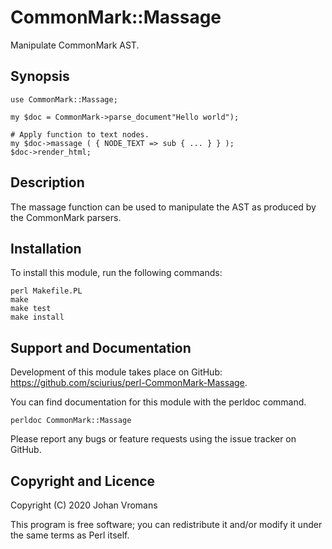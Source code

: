 # CommonMark::Massage

Manipulate CommonMark AST.

## Synopsis

    use CommonMark::Massage;

    my $doc = CommonMark->parse_document"Hello world");

    # Apply function to text nodes.
    my $doc->massage ( { NODE_TEXT => sub { ... } } );
    $doc->render_html;

## Description

The massage function can be used to manipulate the AST as produced by
the CommonMark parsers.

## Installation

To install this module, run the following commands:

	perl Makefile.PL
	make
	make test
	make install

## Support and Documentation

Development of this module takes place on GitHub:
https://github.com/sciurius/perl-CommonMark-Massage.

You can find documentation for this module with the perldoc command.

    perldoc CommonMark::Massage

Please report any bugs or feature requests using the issue tracker on
GitHub.

## Copyright and Licence

Copyright (C) 2020 Johan Vromans

This program is free software; you can redistribute it and/or modify it
under the same terms as Perl itself.

